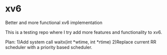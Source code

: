 # xv6
Better and more functional xv6 implementation

This is a testing repo where I try add more features and functionality to xv6.

Plan:
1)Add system call waitx(int *wtime, int *rtime)
2)Replace current RR scheduler with a priority based scheduler.
